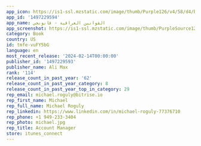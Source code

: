 ```yaml
---
app_icon: https://is1-ssl.mzstatic.com/image/thumb/Purple126/v4/58/d4/ba/58d4ba43-5644-f9cd-8485-7e57d778d4f5/AppIcon-0-0-1x_U007emarketing-0-10-0-0-85-220.png/1024x1024bb.png
app_id: '1497229594'
app_name: القوانين العراقية - قانونجي
app_screenshot: https://is1-ssl.mzstatic.com/image/thumb/PurpleSource126/v4/71/75/1d/71751d5c-5137-6f40-022d-721973883335/4b3351b7-0439-4caa-8e9e-e9942b4fd5b5_2-6.5_inch_-_iPhone_XS_Max-screen__2.jpg/1242x2688bb.png
category: Book
country: US
id: tmfe-vuFY5bG
language: en
most_recent_release: '2024-02-14T00:00:00'
publisher_id: '1497229593'
publisher_name: Ali Max
rank: '114'
release_count_in_past_year: '62'
release_count_in_past_year_category: 8
release_count_in_past_year_top_in_category: 29
rep_email: michael.roguly@bitrise.io
rep_first_name: Michael
rep_full_name: Michael Roguly
rep_linkedin: https://www.linkedin.com/in/michael-roguly-77376710
rep_phone: +1 949-233-3404
rep_photo: michael.jpg
rep_title: Account Manager
store: itunes_connect
---
```

